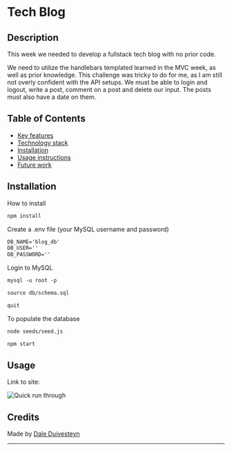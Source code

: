 # Tech Blog

## Description
This week we needed to develop a fullstack tech blog with no prior code.

We need to utilize the handlebars templated learned in the MVC week, as well as prior knowledge.
This challenge was tricky to do for me, as I am still not overly confident with the API setups.
We must be able to login and logout, write a post, comment on a post and delete our input.
The posts must also have a date on them.



## Table of Contents

- [Key features](#key-features)
- [Technology stack](#technology-stack)
- [Installation](#installation)
- [Usage instructions](#usage-instructions)
- [Future work](#future-work)


## Installation

How to install

```md
npm install
```

Create a .env file (your MySQL username and password)

```md
DB_NAME='blog_db'
DB_USER=''
DB_PASSWORD=''
```

Login to MySQL

```md
mysql -u root -p
```

```md
source db/schema.sql
```

```md
quit
```

To populate the database

```md
node seeds/seed.js
```

```md
npm start
```

## Usage
Link to site: 

![Quick run through](./public/images/techblogRunthrough.gif)

## Credits

Made by [Dale Duivesteyn](https://github.com/DaleDuiv)

---